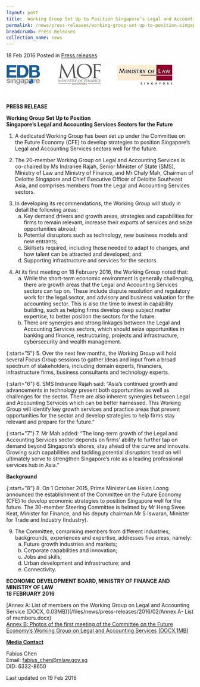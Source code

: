 ```yaml
---
layout: post
title:  Working Group Set Up to Position Singapore’s Legal and Accounting Services Sectors for the Future
permalink: /news/press-releases/working-group-set-up-to-position-singapores-legal-and-accounting
breadcrumb: Press Releases
collection_name: news
---
```


18 Feb 2016 Posted in [Press releases](/news/press-releases)

<img src="/images/news/press-releases/2016/1455855108145.jpg" alt="EDB MOF MinLaw Logos" style="width:454px">

**PRESS RELEASE**

**Working Group Set Up to Position**  
**Singapore’s Legal and Accounting Services Sectors for the Future**

1. A dedicated Working Group has been set up under the Committee on the Future Economy (CFE) to develop strategies to position Singapore’s Legal and Accounting Services sectors well for the future.  

2. The 20-member Working Group on Legal and Accounting Services is co-chaired by Ms Indranee Rajah, Senior Minister of State (SMS), Ministry of Law and Ministry of Finance, and Mr Chaly Mah, Chairman of Deloitte Singapore and Chief Executive Officer of Deloitte Southeast Asia, and comprises members from the Legal and Accounting Services sectors.

<ol start="3">
<li>In developing its recommendations, the Working Group will study in detail the following areas:

<ol style="list-style-type: lower-alpha;">
<li>Key demand drivers and growth areas, strategies and capabilities for firms to remain relevant, increase their exports of services and seize opportunities abroad;</li>
<li>Potential disruptors such as technology, new business models and new entrants;</li>
<li> Skillsets required, including those needed to adapt to changes, and how talent can be attracted and developed; and</li>
<li>Supporting infrastructure and services for the sectors.</li>
</ol>
</li>
</ol>

<ol start="4">
<li>At its first meeting on 18 February 2016, the Working Group noted that:


<ol style="list-style-type: lower-alpha;">
<li>While the short-term economic environment is generally challenging, there are growth areas that the Legal and Accounting Services sectors can tap on. These include dispute resolution and regulatory work for the legal sector, and advisory and business valuation for the accounting sector. This is also the time to invest in capability building, such as helping firms develop deep subject matter expertise, to better position the sectors for the future.</li>
<li>There are synergies and strong linkages between the Legal and Accounting Services sectors, which should seize opportunities in banking and finance, restructuring, projects and infrastructure, cybersecurity and wealth management. </li>
</ol>
</li>
</ol>

{:start="5"}
5. Over the next few months, the Working Group will hold several Focus Group sessions to gather ideas and input from a broad spectrum of stakeholders, including domain experts, financiers, infrastructure firms, business consultants and technology experts.


{:start="6"}
6. SMS Indranee Rajah said: “Asia’s continued growth and advancements in technology present both opportunities as well as challenges for the sector. There are also inherent synergies between Legal and Accounting Services which can be better harnessed. This Working Group will identify key growth services and practice areas that present opportunities for the sector and develop strategies to help firms stay relevant and prepare for the future.”

 
{:start="7"}
7. Mr Mah added: “The long-term growth of the Legal and Accounting Services sector depends on firms’ ability to further tap on demand beyond Singapore’s shores, stay ahead of the curve and innovate. Growing such capabilities and tackling potential disruptors head on will ultimately serve to strengthen Singapore’s role as a leading professional services hub in Asia.”

**Background**


{:start="8"}
8. On 1 October 2015, Prime Minister Lee Hsien Loong announced the establishment of the Committee on the Future Economy (CFE) to develop economic strategies to position Singapore well for the future. The 30-member Steering Committee is helmed by Mr Heng Swee Keat, Minister for Finance, and his deputy chairman Mr S Iswaran, Minister for Trade and Industry (Industry).

 
<ol start="9">
<li>The Committee, comprising members from different industries, backgrounds, experiences and expertise, addresses five areas, namely:

<ol style="list-style-type: lower-alpha;">
 <li>Future growth industries and markets;</li>
 <li>Corporate capabilities and innovation;</li>
 <li>Jobs and skills;</li>
 <li>Urban development and infrastructure; and</li>
 <li>Connectivity.</li>
</ol>
</li>
</ol>


**ECONOMIC DEVELOPMENT BOARD, MINISTRY OF FINANCE AND**  
**MINISTRY OF LAW**  
**18 FEBRUARY 2016**  

[Annex A: List of members on the Working Group on Legal and Accounting Service (DOCX, 0.03MB)](/files/news/press-releases/2016/02/Annex A- List of members.docx)  
[Annex B: Photos of the first meeting of the Committee on the Future Economy’s Working Group on Legal and Accounting Services (DOCX,1MB)](/files/news/press-releases/2016/02/AnnexB-PhotosOfTheFirstMeetingOfCommittee.docx)

**<u>Media Contact</u>**

Fabius Chen  
Email: fabius_chen@mlaw.gov.sg  
DID: 6332-8650






<p class="right-side-updated">Last updated on 19 Feb 2016
</p>


